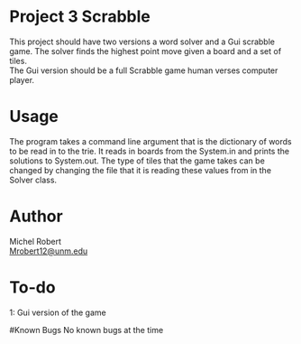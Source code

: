 # Project 3 Scrabble

This project should have two versions a word solver and a Gui scrabble game.
The solver finds the highest point move given a board and a set of tiles.<br/>
The Gui version should be a full Scrabble game human verses computer player.

# Usage
The program takes a command line argument that is the dictionary of words to be
read in to the trie. It reads in boards from the System.in and prints the 
solutions to System.out. The type of tiles that the game takes can be changed
by changing the file that it is reading these values from in the Solver class.

# Author

Michel Robert<br/>
Mrobert12@unm.edu

# To-do

1: Gui version of the game<br/>


#Known Bugs
No known bugs at the time